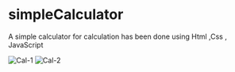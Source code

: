 # simpleCalculator
A simple calculator for calculation  has been done using Html ,Css , JavaScript


![Cal-1](https://github.com/saransrvn/simpleCalculator/assets/150337072/52a226b4-280c-4a86-878c-24da6c9ff631)
![Cal-2](https://github.com/saransrvn/simpleCalculator/assets/150337072/5302dc77-810a-4d4e-91cc-6984a7ef38af)
